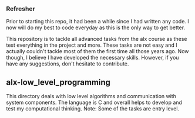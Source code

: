### Refresher

Prior to starting this repo, it had been a while since I had written any code. I now will do my best to code everyday as this is the only way to get better.

This repository is to tackle all advanced tasks from the alx course as these test everything in the project and more.
These tasks are not easy and I actually couldn't tackle most of them the first time all those years ago. Now though, I believe I have developed the necessary skills.
However, if you have any suggestions, don't hesitate to contribute.


## alx-low_level_programming

This directory deals with low level algorithms and communication with system components. The language is C and overall helps to develop and test my computational thinking. Note: Some of the tasks are entry level.
